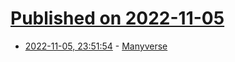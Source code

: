 # [Published on 2022-11-05](index.md)

* [2022-11-05, 23:51:54](https://news.ycombinator.com/item?id=33487197) - [Manyverse](https://gitlab.com/staltz/manyverse)
